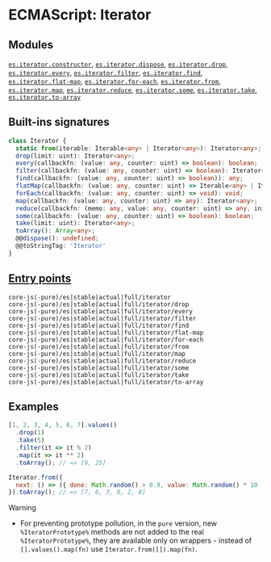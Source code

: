 # ECMAScript: Iterator
## Modules 
[`es.iterator.constructor`](https://github.com/zloirock/core-js/blob/v4/packages/core-js/modules/es.iterator.constructor.js), [`es.iterator.dispose`](https://github.com/zloirock/core-js/blob/v4/packages/core-js/modules/es.iterator.dispose.js), [`es.iterator.drop`](https://github.com/zloirock/core-js/blob/v4/packages/core-js/modules/es.iterator.drop.js), [`es.iterator.every`](https://github.com/zloirock/core-js/blob/v4/packages/core-js/modules/es.iterator.every.js), [`es.iterator.filter`](https://github.com/zloirock/core-js/blob/v4/packages/core-js/modules/es.iterator.filter.js), [`es.iterator.find`](https://github.com/zloirock/core-js/blob/v4/packages/core-js/modules/es.iterator.find.js), [`es.iterator.flat-map`](https://github.com/zloirock/core-js/blob/v4/packages/core-js/modules/es.iterator.flat-map.js), [`es.iterator.for-each`](https://github.com/zloirock/core-js/blob/v4/packages/core-js/modules/es.iterator.for-each.js), [`es.iterator.from`](https://github.com/zloirock/core-js/blob/v4/packages/core-js/modules/es.iterator.from.js), [`es.iterator.map`](https://github.com/zloirock/core-js/blob/v4/packages/core-js/modules/es.iterator.map.js), [`es.iterator.reduce`](https://github.com/zloirock/core-js/blob/v4/packages/core-js/modules/es.iterator.reduce.js), [`es.iterator.some`](https://github.com/zloirock/core-js/blob/v4/packages/core-js/modules/es.iterator.some.js), [`es.iterator.take`](https://github.com/zloirock/core-js/blob/v4/packages/core-js/modules/es.iterator.take.js), [`es.iterator.to-array`](https://github.com/zloirock/core-js/blob/v4/packages/core-js/modules/es.iterator.to-array.js)

## Built-ins signatures
```ts
class Iterator {
  static from(iterable: Iterable<any> | Iterator<any>): Iterator<any>;
  drop(limit: uint): Iterator<any>;
  every(callbackfn: (value: any, counter: uint) => boolean): boolean;
  filter(callbackfn: (value: any, counter: uint) => boolean): Iterator<any>;
  find(callbackfn: (value: any, counter: uint) => boolean)): any;
  flatMap(callbackfn: (value: any, counter: uint) => Iterable<any> | Iterator<any>): Iterator<any>;
  forEach(callbackfn: (value: any, counter: uint) => void): void;
  map(callbackfn: (value: any, counter: uint) => any): Iterator<any>;
  reduce(callbackfn: (memo: any, value: any, counter: uint) => any, initialValue: any): any;
  some(callbackfn: (value: any, counter: uint) => boolean): boolean;
  take(limit: uint): Iterator<any>;
  toArray(): Array<any>;
  @@dispose(): undefined;
  @@toStringTag: 'Iterator'
}
```

## [Entry points]({docs-version}/docs/usage#h-entry-points)
```
core-js(-pure)/es|stable|actual|full/iterator
core-js(-pure)/es|stable|actual|full/iterator/drop
core-js(-pure)/es|stable|actual|full/iterator/every
core-js(-pure)/es|stable|actual|full/iterator/filter
core-js(-pure)/es|stable|actual|full/iterator/find
core-js(-pure)/es|stable|actual|full/iterator/flat-map
core-js(-pure)/es|stable|actual|full/iterator/for-each
core-js(-pure)/es|stable|actual|full/iterator/from
core-js(-pure)/es|stable|actual|full/iterator/map
core-js(-pure)/es|stable|actual|full/iterator/reduce
core-js(-pure)/es|stable|actual|full/iterator/some
core-js(-pure)/es|stable|actual|full/iterator/take
core-js(-pure)/es|stable|actual|full/iterator/to-array
```

## Examples
```js
[1, 2, 3, 4, 5, 6, 7].values()
  .drop(1)
  .take(5)
  .filter(it => it % 2)
  .map(it => it ** 2)
  .toArray(); // => [9, 25]

Iterator.from({
  next: () => ({ done: Math.random() > 0.9, value: Math.random() * 10 | 0 }),
}).toArray(); // => [7, 6, 3, 0, 2, 8]
```

> [!WARNING]
> - For preventing prototype pollution, in the `pure` version, new `%IteratorPrototype%` methods are not added to the real `%IteratorPrototype%`, they are available only on wrappers - instead of `[].values().map(fn)` use `Iterator.from([]).map(fn)`.
